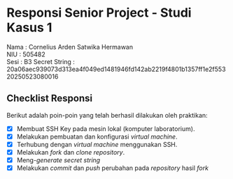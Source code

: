 # Responsi Senior Project - Studi Kasus 1

Nama : Cornelius Arden Satwika Hermawan  
NIU : 505482  
Sesi : B3
Secret String : 20a06aec939073d313ea4f049ed1481946fd142ab2219f4801b1357ff1e2f55320250523080016

## Checklist Responsi

Berikut adalah poin-poin yang telah berhasil dilakukan oleh praktikan:

- [x] Membuat SSH Key pada mesin lokal (komputer laboratorium).
- [x] Melakukan pembuatan dan konfigurasi _virtual machine_.
- [x] Terhubung dengan _virtual machine_ menggunakan SSH.
- [x] Melakukan _fork_ dan _clone_ _repository_.
- [x] Meng-_generate_ _secret string_
- [x] Melakukan _commit_ dan _push_ perubahan pada _repository_ hasil _fork_
